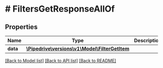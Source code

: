 # # FiltersGetResponseAllOf

## Properties

Name | Type | Description | Notes
------------ | ------------- | ------------- | -------------
**data** | [**\Pipedrive\versions\v1\Model\FilterGetItem**](FilterGetItem.md) |  |

[[Back to Model list]](../../README.md#models) [[Back to API list]](../../README.md#endpoints) [[Back to README]](../../README.md)
